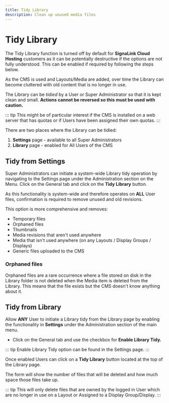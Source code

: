 ```yaml
---
title: Tidy Library
description: Clean up unused media files
---
```


# Tidy Library

The Tidy Library function is turned off by default for **SignaLink Cloud Hosting** customers as it can be potentially destructive if the options are not fully understood. This can be enabled if required by following the steps below.

As the CMS is used and Layouts/Media are added, over time the Library can become cluttered with old content that is no longer in use.

The Library can be *tidied* by a User or Super Administrator so that it is kept clean and small. 
**Actions cannot be reversed so this must be used with caution.**

::: tip
This might be of particular interest if the CMS is installed on a web server that has quotas or if Users have been assigned their own quotas.
:::

There are two places where the Library can be tidied:

1. **Settings** page - available to all Super Administrators
2. **Library** page - enabled for All Users of the CMS

## Tidy from Settings

Super Administrators can initiate a system-wide Library tidy operation by navigating to the Settings page under the Administration section on the Menu. Click on the General tab and click on the **Tidy Library** button.

As this functionality is system-wide and therefore operates on **ALL** User files, confirmation is required to remove unused and old revisions.

This option is more comprehensive and removes:

- Temporary files
- Orphaned files
- Thumbnails
- Media revisions that aren't used anywhere
- Media that isn't used anywhere (on any Layouts / Display Groups / Displays)
- Generic files uploaded to the CMS

### Orphaned files

Orphaned files are a rare occurrence where a file stored on disk in the Library folder is not deleted when the Media item is deleted from the Library. This means that the file exists but the CMS doesn't know anything about it.

## Tidy from Library

Allow **ANY** User to initiate a Library tidy from the Library page by enabling the functionality in **Settings** under the Administration section of the main menu. 

- Click on the General tab and use the checkbox for **Enable Library Tidy.**

::: tip
Enable Library Tidy option can be found in the Settings page.
:::

Once enabled Users can click on a **Tidy Library** button located at the top of the Library page.

The form will show the number of files that will be deleted and how much space those files take up.

::: tip
This will only delete files that are owned by the logged in User which are no longer in use on a Layout or Assigned to a Display Group/Display.
::: 